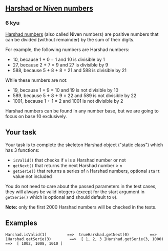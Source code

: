 <h2><a href=https://www.codewars.com/kata/54a0689443ab7271a90000c6/train/javascript target="_blank">Harshad or Niven numbers</a></h2><h3>6 kyu</h3><p><a href="http://en.wikipedia.org/wiki/Harshad_number" data-turbolinks="false" target="_blank">Harshad numbers</a> (also called Niven numbers) are positive numbers that can be divided (without remainder) by the sum of their digits.</p><p>For example, the following numbers are Harshad numbers:</p><ul><li>10, because 1 + 0 = 1 and 10 is divisible by 1</li><li>27, because 2 + 7 = 9 and 27 is divisible by 9</li><li>588, because 5 + 8 + 8 = 21 and 588 is divisible by 21</li></ul><p>While these numbers are not:</p><ul><li>19, because 1 + 9 = 10 and 19 is not divisible by 10</li><li>589, because 5 + 8 + 9 = 22 and 589 is not divisible by 22</li><li>1001, because 1 + 1 = 2 and 1001 is not divisible by 2</li></ul><p>Harshad numbers can be found in any number base, but we are going to focus on base 10 exclusively.</p><h2 id="your-task">Your task</h2><p>Your task is to complete the skeleton Harshad object ("static class") which has 3 functions:</p><ul><li><code>isValid()</code> that checks if <code>n</code> is a Harshad number or not</li><li><code>getNext()</code> that returns the next Harshad number &gt; <code>n</code></li><li><code>getSerie()</code> that returns a series of <code>n</code> Harshad numbers, optional <code>start</code> value not included</li></ul><p>You do not need to care about the passed parameters in the test cases, they will always be valid integers (except for the start argument in <code>getSerie()</code> which is optional and should default to <code>0</code>).</p><p><strong>Note:</strong> only the first 2000 Harshad numbers will be checked in the tests.</p><h2 id="examples">Examples</h2><pre><code class="language-javascript"><span class="cm-variable">Harshad</span>.<span class="cm-property">isValid</span>(<span class="cm-number">1</span>)         <span class="cm-operator">==</span><span class="cm-operator">&gt;</span>  <span class="cm-atom">true</span><span class="cm-variable">Harshad</span>.<span class="cm-property">getNext</span>(<span class="cm-number">0</span>)         <span class="cm-operator">==</span><span class="cm-operator">&gt;</span>  <span class="cm-number">1</span><span class="cm-variable">Harshad</span>.<span class="cm-property">getSerie</span>(<span class="cm-number">3</span>)        <span class="cm-operator">==</span><span class="cm-operator">&gt;</span>  [ <span class="cm-number">1</span>, <span class="cm-number">2</span>, <span class="cm-number">3</span> ]<span class="cm-variable">Harshad</span>.<span class="cm-property">getSerie</span>(<span class="cm-number">3</span>, <span class="cm-number">1000</span>)  <span class="cm-operator">==</span><span class="cm-operator">&gt;</span>  [ <span class="cm-number">1002</span>, <span class="cm-number">1008</span>, <span class="cm-number">1010</span> ]</code></pre><pre style="display: none;"><code class="language-ruby"><span class="cm-tag">Harshad</span><span class="cm-operator">.</span><span class="cm-property">is_valid</span>(<span class="cm-number">1</span>)         <span class="cm-operator">==&gt;</span>  <span class="cm-keyword">true</span><span class="cm-tag">Harshad</span><span class="cm-operator">.</span><span class="cm-property">get_next</span>(<span class="cm-number">0</span>)         <span class="cm-operator">==&gt;</span>  <span class="cm-number">1</span><span class="cm-tag">Harshad</span><span class="cm-operator">.</span><span class="cm-property">get_serie</span>(<span class="cm-number">3</span>)        <span class="cm-operator">==&gt;</span>  [ <span class="cm-number">1</span>, <span class="cm-number">2</span>, <span class="cm-number">3</span> ]<span class="cm-tag">Harshad</span><span class="cm-operator">.</span><span class="cm-property">get_serie</span>(<span class="cm-number">3</span>, <span class="cm-number">1000</span>)  <span class="cm-operator">==&gt;</span>  [ <span class="cm-number">1002</span>, <span class="cm-number">1008</span>, <span class="cm-number">1010</span> ]</code></pre><pre style="display: none;"><code class="language-python"><span class="cm-variable">Harshad</span>.<span class="cm-property">is_valid</span>(<span class="cm-number">1</span>)          <span class="cm-operator">==&gt;</span>  <span class="cm-keyword">True</span><span class="cm-variable">Harshad</span>.<span class="cm-property">get_next</span>(<span class="cm-number">0</span>)          <span class="cm-operator">==&gt;</span>  <span class="cm-number">1</span><span class="cm-variable">Harshad</span>.<span class="cm-property">get_series</span>(<span class="cm-number">3</span>)        <span class="cm-operator">==&gt;</span>  [ <span class="cm-number">1</span>, <span class="cm-number">2</span>, <span class="cm-number">3</span> ]<span class="cm-variable">Harshad</span>.<span class="cm-property">get_series</span>(<span class="cm-number">3</span>, <span class="cm-number">1000</span>)  <span class="cm-operator">==&gt;</span>  [ <span class="cm-number">1002</span>, <span class="cm-number">1008</span>, <span class="cm-number">1010</span> ]</code></pre>